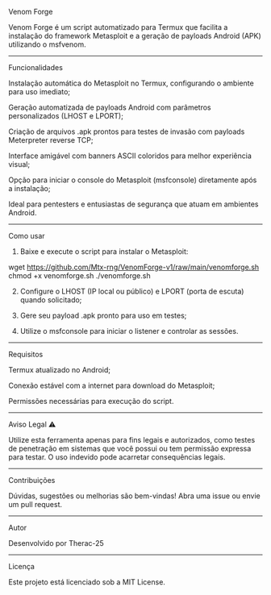 Venom Forge

Venom Forge é um script automatizado para Termux que facilita a instalação do framework Metasploit e a geração de payloads Android (APK) utilizando o msfvenom.


---

Funcionalidades

Instalação automática do Metasploit no Termux, configurando o ambiente para uso imediato;

Geração automatizada de payloads Android com parâmetros personalizados (LHOST e LPORT);

Criação de arquivos .apk prontos para testes de invasão com payloads Meterpreter reverse TCP;

Interface amigável com banners ASCII coloridos para melhor experiência visual;

Opção para iniciar o console do Metasploit (msfconsole) diretamente após a instalação;

Ideal para pentesters e entusiastas de segurança que atuam em ambientes Android.



---

Como usar

1. Baixe e execute o script para instalar o Metasploit:



wget https://github.com/Mtx-rng/VenomForge-v1/raw/main/venomforge.sh
chmod +x venomforge.sh
./venomforge.sh

2. Configure o LHOST (IP local ou público) e LPORT (porta de escuta) quando solicitado;


3. Gere seu payload .apk pronto para uso em testes;


4. Utilize o msfconsole para iniciar o listener e controlar as sessões.




---

Requisitos

Termux atualizado no Android;

Conexão estável com a internet para download do Metasploit;

Permissões necessárias para execução do script.



---

Aviso Legal ⚠️

Utilize esta ferramenta apenas para fins legais e autorizados, como testes de penetração em sistemas que você possui ou tem permissão expressa para testar. O uso indevido pode acarretar consequências legais.


---

Contribuições

Dúvidas, sugestões ou melhorias são bem-vindas! Abra uma issue ou envie um pull request.


---

Autor

Desenvolvido por Therac-25


---

Licença

Este projeto está licenciado sob a MIT License.